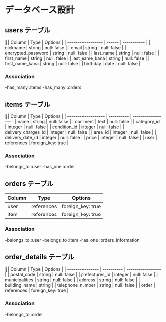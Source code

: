 # データベース設計

## users テーブル

| Column             | Type   | Options     |
| ------------------ | ------ | ----------- |
| nickname           | string | null: false |
| email              | string | null: false |
| encrypted_password | string | null: false |
| last_name          | string | null: false |
| first_name         | string | null: false |
| last_name_kana     | string | null: false |
| first_name_kana    | string | null: false |
| birthday           | date   | null: false |

### Association

-has_many :items
-has_many :orders

## items テーブル

| Column              | Type       | Options           |
| ------------------- | ---------- | ----------------- |
| name                | string     | null: false       |
| comment             | text       | null: false       |
| category_id         | integer    | null: false       |
| condition_id        | integer    | null: false       |
| delivery_charges_id | integer    | null: false       |
| area_id             | integer    | null: false       |
| delivery_date_id    | integer    | null: false       |
| price               | integer    | null: false       |
| user                | references | foreign_key: true |

### Association

-belongs_to :user
-has_one :order

## orders テーブル

| Column  | Type       | Options           |
| ------- | ---------- | ----------------- |
| user    | references | foreign_key: true |
| item    | references | foreign_key: true |

### Association

-belongs_to :user
-belongs_to :item
-has_one :orders_information

## order_details テーブル

| Column           | Type       | Options           |
| ---------------- | ---------- | ----------------- |
| postal_code      | string     | null: false       |
| prefectures_id   | integer    | null: false       |
| municipalities   | string     | null: false       |
| address          | string     | null: false       |
| building_name    | string     | 
| telephone_number | string     | null: false       |
| order            | references | foreign_key: true |

### Association

-belongs_to :order
